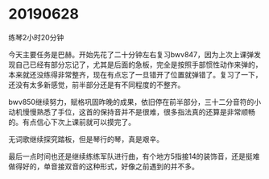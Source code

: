 # 20190628

练琴2小时20分钟

今天主要任务是巴赫。开始先花了二十分钟左右复习bwv847，因为上次上课弹发现自己已经有部分忘记了，尤其是后面的急板，完全是按照手部惯性动作来弹的，本来就还没练得非常整齐，现在有点忘了一旦错开了位置就弹错了。复习了一下，还没有太多新感觉，前半部分还是有不同程度的不整齐。

bwv850继续努力，赋格巩固昨晚的成果，依旧停在前半部分，三十二分音符的小动机慢慢熟悉了手位，这首的保持音并不是很难，很多指法真的还算是非常顺畅的。有点信心下次上课前就可以摸完了。

无词歌继续探究踏板，但是琴行的琴，真是艰辛。

最后一点时间也还是继续练练军队进行曲，有个地方5指接14的装饰音，还是挺难做得好的，单音接双音的这种形式，好像之前遇到的并不多。
